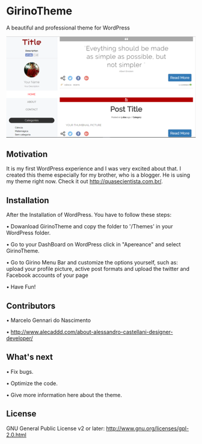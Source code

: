 # GirinoTheme

  A beautiful and professional theme for WordPress

![alt tag](screenshot.png)

## Motivation

  It is my first WordPress experience and I was very excited about that. I created this theme especially for my brother, who is a blogger. He is using my theme right now. Check it out http://quasecientista.com.br/.

## Installation

After the Installation of WordPress. You have to follow these steps:

  • Dowanload GirinoTheme and copy the folder to '/Themes' in your WordPress folder.

  • Go to your DashBoard on WordPress click in "Apereance" and select GirinoTheme.

  • Go to Girino Menu Bar and customize the options yourself, such as: upload your profile picture, active post formats and upload the twitter and Facebook accounts of your page

  • Have Fun!


## Contributors

  • Marcelo Gennari do Nascimento

  • http://www.alecaddd.com/about-alessandro-castellani-designer-developer/

## What's next
• Fix bugs.

• Optimize the code.

• Give more information here about the theme.
## License
GNU General Public License v2 or later: http://www.gnu.org/licenses/gpl-2.0.html
